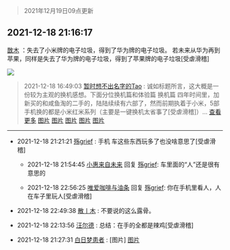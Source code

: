 > 2021年12月19日09点更新
<link rel="stylesheet" href="https://cdn.jsdelivr.net/gh/taotie6/sampleJSON@main/css/photo_show.css">
<meta name="referrer" content="no-referrer" />


 ## 2021-12-18 21:16:17 

 [㪚木](https://www.coolapk.com/feed/32215906?shareKey=MjE2ZTdkYjgxYjMyNjFiZGU5OWM~) ：失去了小米牌的电子垃圾，得到了华为牌的电子垃圾。
若未来从华为再到苹果，同样是失去了华为牌的电子垃圾，得到了苹果牌的电子垃圾[受虐滑稽] 

<div class="album">
<img class="img-item" src="http://image.coolapk.com/feed/2019/0515/09/1081091_3748_1897@180x122.gif" />
</div>

> 2021-12-18 16:49:03 
> [暂时想不出名字的Tao](https://www.coolapk.com/feed/32210349?shareKey=MDFmM2Y4ODBiNTE4NjFiZGU5OWM~) : 诚如标题所言，这大概是一份较为主观的换机感想。下面分位换机篇和体验篇 换机篇 四年时间里，加新买的和咸鱼淘的二手的，陆陆续续有六部了，然而前期执着于小米，5部手机换的都是小米红米系列（主要是一键换机太省事了[受虐滑稽]）... <a href="">查看更多</a> 
[图片](http://image.coolapk.com/feed/2021/1218/16/3481013_f27d9cc4_7341_8843_274@1174x2400.jpeg)
[图片](http://image.coolapk.com/feed/2021/1218/16/3481013_25479e10_7341_8846_262@1176x2400.jpeg)
[图片](http://image.coolapk.com/feed/2021/1218/16/3481013_aaa727e8_7341_8849_615@1174x2400.jpeg)
[图片](http://image.coolapk.com/feed/2021/1218/16/3481013_5a9deaa5_7341_8851_42@1176x2400.jpeg)
[图片](http://image.coolapk.com/feed/2021/1218/16/3481013_e0928b34_7341_8854_490@1176x2400.jpeg)

 ------- 

- 2021-12-18 21:21:21 [殇grief](uid=4392516) : 手机 车这些东西玩多了也没啥意思了[受虐滑稽] 

    - 2021-12-18 21:54:45 [小惠来自未来](uid=847097) 回复 [殇grief](uid=4392516): 车里面的“人”还是很有意思的 

    - 2021-12-18 22:56:25 [唯爱咖啡与油条](uid=2799079) 回复 [殇grief](uid=4392516): 你在手机里看人，人在车子里玩人[受虐滑稽] 

- 2021-12-18 22:49:38 [散丨木](uid=5603902) : 不要说的这么露骨。 

- 2021-12-18 22:13:56 [汪尔德](uid=1595236) : 总结：在手的全都是辣鸡[受虐滑稽] 

- 2021-12-18 21:27:31 [白日梦患者](uid=533502) : [图片] [图片](http://image.coolapk.com/feed/2021/1218/21/533502_38fcf388_4050_9434_838@641x361.jpeg)

